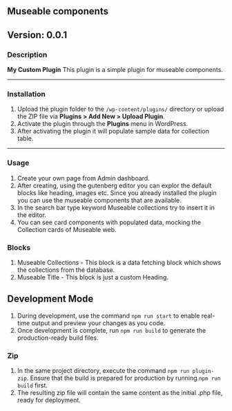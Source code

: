 ## Museable components

## **Version**: 0.0.1

### Description

**My Custom Plugin** This plugin is a simple plugin for museable components.

---

### Installation

1. Upload the plugin folder to the `/wp-content/plugins/` directory or upload the ZIP file via **Plugins > Add New > Upload Plugin**.
2. Activate the plugin through the **Plugins** menu in WordPress.
3. After activating the plugin it will populate sample data for collection table.

---

### Usage

1. Create your own page from Admin dashboard.
2. After creating, using the gutenberg editor you can explor the default blocks like heading, images etc. Since you already installed the plugin you can use the museable components that are available.
3. In the search bar type keyword Museable collections try to insert it in the editor.
4. You can see card components with populated data, mocking the Collection cards of Museable web.

### Blocks

1. Museable Collections - This block is a data fetching block which shows the collections from the database.
2. Museable Title - This block is just a custom Heading.

## Development Mode

1. During development, use the command `npm run start` to enable real-time output and preview your changes as you code.
2. Once development is complete, run `npm run build` to generate the production-ready build files.

### Zip

1. In the same project directory, execute the command `npm run plugin-zip`. Ensure that the build is prepared for production by running `npm run build` first.
2. The resulting zip file will contain the same content as the initial .php file, ready for deployment.
